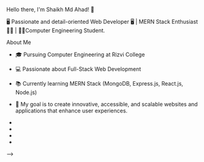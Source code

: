 Hello there, I'm Shaikh Md Ahad! 👋

🖥 Passionate and detail-oriented Web Developer 🖥 | MERN Stack Enthusiast 👨‍💻 | 👨‍🎓Computer Engineering Student.


About Me

- 🎓 Pursuing Computer Engineering at Rizvi College
- 💻 Passionate about Full-Stack Web Development 
- 📚 Currently learning MERN Stack (MongoDB, Express.js, React.js, Node.js)
- 🎯 My goal is to create innovative, accessible, and scalable websites and applications that enhance user experiences.
- 

- 
-  
- 
-->

